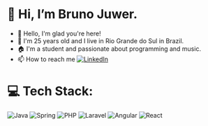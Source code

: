 # 👋 Hi, I’m Bruno Juwer.

- 📌 Hello, I'm glad you're here!
- 📖 I'm 25 years old and I live in Rio Grande do Sul in Brazil.
- 🏠 I'm a student and passionate about programming and music.
- 📫 How to reach me [![LinkedIn](https://img.shields.io/badge/LinkedIn-0077B5?style=for-the-badge&logo=linkedin&logoColor=white)](https://www.linkedin.com/in/bruno-juwer/)

# 💻 Tech Stack:

![Java](https://img.shields.io/badge/Java?style=for-the-badge&logo=css3&logoColor=white)
![Spring](https://img.shields.io/badge/JavaScript-1f1f1f?style=for-the-badge&logo=javascript&logoColor=yellow)
![PHP](https://img.shields.io/badge/CSS3-2d84e0?style=for-the-badge&logo=css3&logoColor=white)
![Laravel](https://img.shields.io/badge/Html5-f25e02?style=for-the-badge&logo=html5&logoColor=white)
![Angular](https://img.shields.io/badge/Html5-f25e02?style=for-the-badge&logo=html5&logoColor=white)
![React](https://img.shields.io/badge/Html5-f25e02?style=for-the-badge&logo=html5&logoColor=white)
